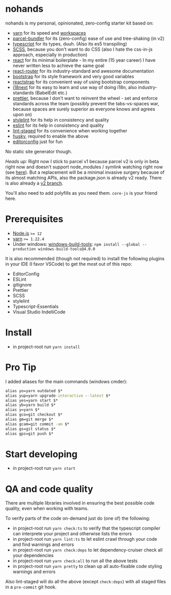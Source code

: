 # nohands

nohands is my personal, opinionated, zero-config starter kit based on:
* [yarn](https://yarnpkg.com/) for its speed and [workspaces](https://classic.yarnpkg.com/en/docs/workspaces/)
* [parcel-bundler](https://parceljs.org/) for its (zero-config) ease of use and tree-shaking (in v2)
* [typescript](https://www.typescriptlang.org/) for its types, duuh. (Also its es5 transpiling)
* [SCSS](https://sass-lang.com/), because you don't want to do CSS (also I hate the css-in-js approach, especially in production)
* [react](https://reactjs.org/) for its minimal boilerplate - In my entire (15 year career) I have never written less to achieve the same goal
* [react-router](https://reactrouter.com/web/guides/quick-start) for its industry-standard and awesome documentation
* [bootstrap](https://getbootstrap.com/docs/4.5/getting-started/introduction/) for its style framework and very good variables
* [reactstrap](https://reactstrap.github.io/) for its convenient way of using bootstrap components
* [i18next](https://www.i18next.com/) for its easy to learn and use way of doing i18n, also industry-standards (BabelEdit etc.)
* [prettier](https://prettier.io/), because I don't want to reinvent the wheel - set and enforce standards across the team (possibly prevent the tabs-vs-spaces war, because spaces are surely superior as everyone knows and agrees upon on)
* [stylelint](https://stylelint.io/) for its help in consistency and quality
* [eslint](https://eslint.org/) for its help in consistency and quality
* [lint-staged](https://github.com/okonet/lint-staged) for its convenience when working together
* [husky](https://typicode.github.io/husky/), required to enable the above
* [editorconfig](https://editorconfig.org/) just for fun

No static site generator though.

_Heads up:_ Right now I stick to parcel v1 because parcel v2 is only in beta right now and doesn't support node_modules / symlink watching right now (see [here](https://github.com/parcel-bundler/parcel/discussions/5429)). But a replacement will be a minimal invasive surgery because of its almost matching APIs, also the package.json is already v2 ready. There is also already a [v2 branch](https://github.com/lookmom/nohands/tree/feature/parcel2).

You'll also need to add polyfills as you need them. `core-js` is your friend here.

Prerequisites
=============
* [Node.js](https://nodejs.org/) `>= 12`
* [yarn](https://yarnpkg.com/) `>= 1.22.4`
* Under windows: [windows-build-tools](https://www.npmjs.com/package/windows-build-tools): `npm install --global --production windows-build-tools@4.0.0`

It is also recommended (though not required) to install the following plugins in your IDE (I favor VSCode) to get the most out of this repo:
* EditorConfig
* ESLint
* gitignore
* Prettier
* SCSS
* stylelint
* Typescript-Essentials
* Visual Studio IndelliCode

Install
=======
* in project-root run `yarn install`

Pro Tip
=======
I added aliases for the main commands (windows cmder):

```cmd
alias yo=yarn outdated $*
alias yup=yarn upgrade-interactive --latest $*
alias yes=yarn start $*
alias yb=yarn build $*
alias y=yarn $*
alias gco=git checkout $*
alias gm=git merge $*
alias gcam=git commit -am $*
alias gs=git status $*
alias gps=git push $*
```

Start developing
================
* in project-root run `yarn start`

QA and code quality
===================
There are multiple libraries involved in ensuring the best possible code quality, even when working with teams.

To verify parts of the code on-demand just do (one of) the following:
* in project-root run `yarn check:ts` to verify that the typescript compiler can interprete your project and otherwise lists the errors
* in project-root run `yarn lint:ts` to let eslint crawl through your code and find warnings and errors
* in project-root run `yarn check:deps` to let dependency-cruiser check all your dependencies
* in project-root run `yarn check:all` to run all the above tests
* in project-root run `yarn pretty` to clean up all auto-fixable code styling warnings and errors

Also lint-staged will do all the above (except `check:deps`) with all staged files in a `pre-commit` git hook.
